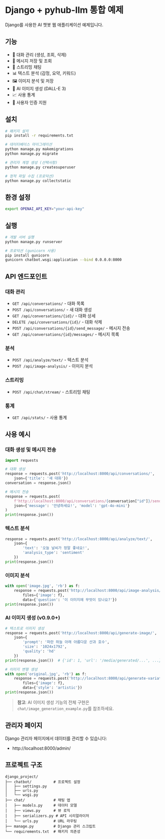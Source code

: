 # Django + pyhub-llm 통합 예제

Django를 사용한 AI 챗봇 웹 애플리케이션 예제입니다.

## 기능

- 💬 대화 관리 (생성, 조회, 삭제)
- 📝 메시지 저장 및 조회
- 🌊 스트리밍 채팅
- 📊 텍스트 분석 (감정, 요약, 키워드)
- 🖼️ 이미지 분석 및 저장
- 🎨 AI 이미지 생성 (DALL-E 3)
- 📈 사용 통계
- 🔐 사용자 인증 지원

## 설치

```bash
# 패키지 설치
pip install -r requirements.txt

# 데이터베이스 마이그레이션
python manage.py makemigrations
python manage.py migrate

# 관리자 계정 생성 (선택사항)
python manage.py createsuperuser

# 정적 파일 수집 (프로덕션)
python manage.py collectstatic
```

## 환경 설정

```bash
export OPENAI_API_KEY="your-api-key"
```

## 실행

```bash
# 개발 서버 실행
python manage.py runserver

# 프로덕션 (gunicorn 사용)
pip install gunicorn
gunicorn chatbot.wsgi:application --bind 0.0.0.0:8000
```

## API 엔드포인트

### 대화 관리
- `GET /api/conversations/` - 대화 목록
- `POST /api/conversations/` - 새 대화 생성
- `GET /api/conversations/{id}/` - 대화 상세
- `DELETE /api/conversations/{id}/` - 대화 삭제
- `POST /api/conversations/{id}/send_message/` - 메시지 전송
- `GET /api/conversations/{id}/messages/` - 메시지 목록

### 분석
- `POST /api/analyze/text/` - 텍스트 분석
- `POST /api/image-analysis/` - 이미지 분석

### 스트리밍
- `POST /api/chat/stream/` - 스트리밍 채팅

### 통계
- `GET /api/stats/` - 사용 통계

## 사용 예시

### 대화 생성 및 메시지 전송
```python
import requests

# 대화 생성
response = requests.post('http://localhost:8000/api/conversations/', 
    json={'title': '새 대화'})
conversation = response.json()

# 메시지 전송
response = requests.post(
    f'http://localhost:8000/api/conversations/{conversation["id"]}/send_message/',
    json={'message': '안녕하세요!', 'model': 'gpt-4o-mini'}
)
print(response.json())
```

### 텍스트 분석
```python
response = requests.post('http://localhost:8000/api/analyze/text/',
    json={
        'text': '오늘 날씨가 정말 좋네요!',
        'analysis_type': 'sentiment'
    })
print(response.json())
```

### 이미지 분석
```python
with open('image.jpg', 'rb') as f:
    response = requests.post('http://localhost:8000/api/image-analysis/',
        files={'image': f},
        data={'question': '이 이미지에 무엇이 있나요?'})
print(response.json())
```

### AI 이미지 생성 (v0.9.0+)
```python
# 텍스트로 이미지 생성
response = requests.post('http://localhost:8000/api/generate-image/',
    json={
        'prompt': '파란 하늘 아래 아름다운 산과 호수',
        'size': '1024x1792',
        'quality': 'hd'
    })
print(response.json())  # {'id': 1, 'url': '/media/generated/...', ...}

# 이미지 변형 생성
with open('original.jpg', 'rb') as f:
    response = requests.post('http://localhost:8000/api/generate-variation/',
        files={'image': f},
        data={'style': 'artistic'})
print(response.json())
```

> **참고**: AI 이미지 생성 기능의 전체 구현은 `chat/image_generation_example.py`를 참조하세요.

## 관리자 페이지

Django 관리자 페이지에서 데이터를 관리할 수 있습니다:
- http://localhost:8000/admin/

## 프로젝트 구조

```text
django_project/
├── chatbot/          # 프로젝트 설정
│   ├── settings.py
│   ├── urls.py
│   └── wsgi.py
├── chat/             # 채팅 앱
│   ├── models.py     # 데이터 모델
│   ├── views.py      # 뷰 로직
│   ├── serializers.py # API 시리얼라이저
│   └── urls.py       # URL 라우팅
├── manage.py         # Django 관리 스크립트
└── requirements.txt  # 패키지 의존성
```